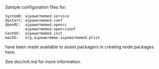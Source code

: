 Sample configuration files for:
```
SystemD: aipowermemed.service
Upstart: aipowermemed.conf
OpenRC:  aipowermemed.openrc
         aipowermemed.openrcconf
CentOS:  aipowermemed.init
macOS:   org.aipowermeme.aipowermemed.plist
```
have been made available to assist packagers in creating node packages here.

See doc/init.md for more information.
